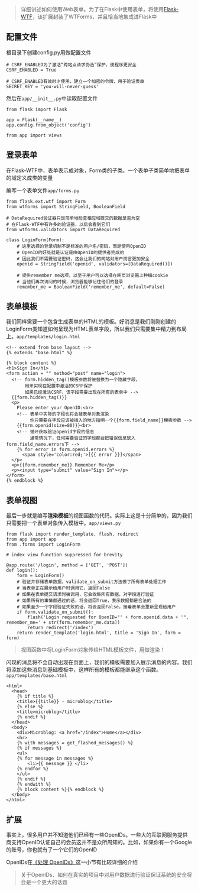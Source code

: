 >详细讲述如何使用Web表单。为了在Flask中使用表单，将使用[Flask-WTF](http://packages.python.org/Flask-WTF)，该扩展封装了WTForms，并且恰当地集成进Flask中

## 配置文件

根目录下创建config.py用做配置文件

```
# CSRF_ENABLED为了激活“跨站点请求伪造”保护，使程序更安全
CSRF_ENABLED = True

# CSRF_ENABLED有效时才使用，建立一个加密的令牌，用于验证表单
SECRET_KEY = 'you-will-never-guess'
```

然后在`app/__init__.py`中读取配置文件

```
from flask import Flask

app = Flask(__name__)
app.config.from_object('config')

from app import views
```

## 登录表单

在Flask-WTF中，表单表示成对象，Form类的子类。一个表单子类简单地把表单的域定义成类的变量

编写一个表单文件`app/forms.py`

```
from flask.ext.wtf import Form
from wtforms import StringField, BooleanField

# DataRequired验证器只是简单地检查相应域提交的数据是否为空
# 在Flask-WTF中有许多的验证器，以后会看到它们
from wtforms.validators import DataRequired

class LoginForm(Form):
    # 这里选择的登录机制不是标准的用户名/密码，而是使用OpenID
    # OpenID的好处就是认证是由OpenID的提供者完成的
    # 因此我们不需要验证密码，这会让我们的网站对用户而言更加安全
    openid = StringField('openid', validators=[DataRequired()])

    # 提供remember me选项，以至于用户可以选择在网页浏览器上种植cookie
    # 当他们再次访问的时候，浏览器能够记住他们的登录
    remember_me = BooleanField('remember_me', default=False)
```

## 表单模板

我们同样需要一个包含生成表单的HTML的模板。好消息是我们刚刚创建的LoginForm类知道如何呈现为HTML表单字段，所以我们只需要集中精力到布局上。`app/templates/login.html`

```
<!-- extend from base layout -->
{% extends "base.html" %}

{% block content %}
<h1>Sign In</h1>
<form action = "" method="post" name="login">
  <!-- form.hidden_tag()模板参数将被替换为一个隐藏字段，
       用来实现在配置中激活的CSRF保护
       如果已经激活CSRF，该字段需要出现在所有的表单中 -->
  {{form.hidden_tag()}}
  <p>
    Please enter your OpenID:<br>
    <!-- 表单中实际的字段也将会被表单对象渲染
         你只需要在字段应该被插入的地方指明一个{{form.field_name}}模板参数 -->
    {{form.openid(size=80)}}<br>
    <!-- 循环获取验证openid字段的信息
         通常情况下，任何需要验证的字段都会把错误信息放入form.field_name.errors下 -->
    {% for error in form.openid.errors %}
      <span style='color:red;'>[{{ error }}]</span>
  </p>
  <p>{{form.remember_me}} Remember Me</p>
  <p><input type="submit" value="Sign In"></p>
</form>
{% endblock %}
```

## 表单视图

最后一步就是编写**渲染模板**的视图函数的代码。实际上这是十分简单的，因为我们只需要把一个表单对象传入模板中。`app/views.py`

```
from flask import render_template, flash, redirect
from app import app
from .forms import LoginForm

# index view function suppressed for brevity

@app.route('/login', method = ['GET', 'POST'])
def login():
    form = LoginForm()
    # 验证并存储表单数据，validate_on_submit方法做了所有表单处理工作
    # 当表单正在展示给用户时调用它，返回False
    # 如果在表单提交请求时被调用，它会收集所有数据，对字段进行验证
    # 如果所有的事情都通过的话，将会返回True，表示数据都是合法的
    # 如果至少一个字段验证失败的话，将会返回False，接着表单会重新呈现给用户
    if form.validate_on_submit():
        flash('Login requested for OpenID="' + form.openid.data + '", remember_me=' + str(form.remember_me.data))
        return redirect('/index')
    return render_template('login.html', title = 'Sign In', form = form)
```

>视图函数中将LoginForm对象传给HTML模板文件，用做渲染！

闪现的消息将不会自动出现在页面上，我们的模板需要加入展示消息的内容。我们将添加这些消息到基础模板中，这样所有的模板都能继承这个函数。`app/templates/base.html`

```
<html>
  <head>
    {% if title %}
    <title>{{title}} - microblog</title>
    {% else %}
    <title>microblog</title>
    {% endif %}
  </head>
  <body>
    <div>Microblog: <a href="/index">Home</a></div>
    <hr>
    {% with messages = get_flashed_messages() %}
    {% if messages %}
    <ul>
    {% for message in messages %}
        <li>{{ message }} </li>
    {% endfor %}
    </ul>
    {% endif %}
    {% endwith %}
    {% block content %}{% endblock %}
  </body>
</html>
```

## 扩展

事实上，很多用户并不知道他们已经有一些OpenIDs。一些大的互联网服务提供商支持OpenID认证自己的会员这并不是众所周知的。比如，如果你有一个Google的账号，你也就有了一个它们的OpenID

OpenIDs在[《处理 OpenIDs》](http://www.pythondoc.com/flask-mega-tutorial/webforms.html#openids)这一小节有比较详细的介绍

>关于OpenIDs、如何在真实的项目中对用户数据进行验证保证系统的安全将会是一个更大的话题